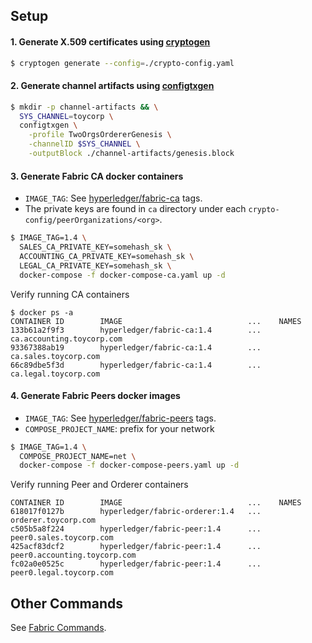## Setup

#### 1. Generate X.509 certificates using [cryptogen](https://hyperledger-fabric.readthedocs.io/en/release-1.4/commands/cryptogen.html)

```bash
$ cryptogen generate --config=./crypto-config.yaml 
```

#### 2. Generate channel artifacts using [configtxgen](https://hyperledger-fabric.readthedocs.io/en/release-1.4/commands/configtxgen.html)
```bash
$ mkdir -p channel-artifacts && \
  SYS_CHANNEL=toycorp \
  configtxgen \
    -profile TwoOrgsOrdererGenesis \
    -channelID $SYS_CHANNEL \
    -outputBlock ./channel-artifacts/genesis.block  
```

#### 3. Generate Fabric CA docker containers

- `IMAGE_TAG`: See [hyperledger/fabric-ca](https://hub.docker.com/r/hyperledger/fabric-ca/tags) tags.
- The private keys are found in `ca` directory under each `crypto-config/peerOrganizations/<org>`.

```bash
$ IMAGE_TAG=1.4 \
  SALES_CA_PRIVATE_KEY=somehash_sk \
  ACCOUNTING_CA_PRIVATE_KEY=somehash_sk \
  LEGAL_CA_PRIVATE_KEY=somehash_sk \
  docker-compose -f docker-compose-ca.yaml up -d
```

Verify running CA containers
```
$ docker ps -a
CONTAINER ID        IMAGE                            ...    NAMES
133b61a2f9f3        hyperledger/fabric-ca:1.4        ...    ca.accounting.toycorp.com
93367388ab19        hyperledger/fabric-ca:1.4        ...    ca.sales.toycorp.com
66c89dbe5f3d        hyperledger/fabric-ca:1.4        ...    ca.legal.toycorp.com
```
#### 4. Generate Fabric Peers docker images

- `IMAGE_TAG`: See [hyperledger/fabric-peers](https://hub.docker.com/r/hyperledger/fabric-peer/tags) tags. 
- `COMPOSE_PROJECT_NAME`: prefix for your network

```bash
$ IMAGE_TAG=1.4 \
  COMPOSE_PROJECT_NAME=net \
  docker-compose -f docker-compose-peers.yaml up -d
```

Verify running Peer and Orderer containers
```
CONTAINER ID        IMAGE                            ...    NAMES
618017f0127b        hyperledger/fabric-orderer:1.4   ...    orderer.toycorp.com
c505b5a8f224        hyperledger/fabric-peer:1.4      ...    peer0.sales.toycorp.com
425acf83dcf2        hyperledger/fabric-peer:1.4      ...    peer0.accounting.toycorp.com
fc02a0e0525c        hyperledger/fabric-peer:1.4      ...    peer0.legal.toycorp.com
```



## Other Commands
See [Fabric Commands](https://hyperledger-fabric.readthedocs.io/en/release-1.4/command_ref.html).
